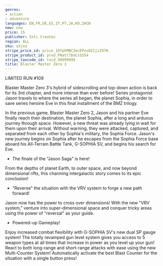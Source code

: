 ```yaml
---
genres:
- action
- adventure
languages: EN,FR,DE,ES,IT,PT,JA,KO,ZHCN
new: new
price: 15
publisher: Inti Creates
region: ALL
sku: a3jxa
stripe_price_id: price_1OYphMBC2mcEPes8Z1jiZ97N
stripe_product_id: prod_PNatl7boCsS554
stripe_taxcode_id: txcd_99999999
title: Blaster Master Zero 3
---
```


LIMITED RUN #109

Blaster Master Zero 3's hybrid of sidescrolling and top-down action is back for its 3rd chapter, and more intense than ever before! Series protagonist Jason travels to where the series all began, the planet Sophia, in order to save series heroine Eve in this final installment of the BMZ trilogy.

In the previous game, Blaster Master Zero 2, Jason and his partner Eve finally reach their destination, the planet Sophia, after a long and arduous journey through space. However, a new threat was already lying in wait for them upon their arrival.
Without warning, they were attacked, captured, and separated from each other by Sophia's military, the Sophia Force.
Jason's new journey begins on Sophia after he escapes from the Sophia Force base aboard his All-Terrain Battle Tank, G-SOPHIA SV, and begins his search for Eve.

- The finale of the &quot;Jason Saga&quot; is here!

From the depths of planet Earth, to outer space, and now beyond dimensional rifts, this charming intergalactic story comes to its epic conclusion!

- &quot;Reverse&quot; the situation with the VRV system to forge a new path forward!

Jason now has the power to cross over dimensions!
With the new &quot;VRV system,&quot; venture into super-dimensional space and conquer tricky areas using the power of &quot;reversal&quot; as your guide.

- Powered-up Gameplay!

Enjoy increased combat flexibility with G-SOPHIA SV's new dual SP gauge system!
The totally revamped gun level system gives you access to 5 weapon types at all times that increase in power as you level up your gun!
React to both long-range and short-range attacks with ease using the new Multi-Counter System! Automatically activate the best Blast Counter for the situation with a single button press!